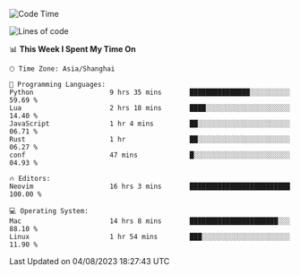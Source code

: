 <!--START_SECTION:waka-->
![Code Time](http://img.shields.io/badge/Code%20Time-1%2C482%20hrs%205%20mins-blue)

![Lines of code](https://img.shields.io/badge/From%20Hello%20World%20I%27ve%20Written-272.3%20thousand%20lines%20of%20code-blue)

📊 **This Week I Spent My Time On** 

```text
🕑︎ Time Zone: Asia/Shanghai

💬 Programming Languages: 
Python                   9 hrs 35 mins       ███████████████░░░░░░░░░░   59.69 % 
Lua                      2 hrs 18 mins       ████░░░░░░░░░░░░░░░░░░░░░   14.40 % 
JavaScript               1 hr 4 mins         ██░░░░░░░░░░░░░░░░░░░░░░░   06.71 % 
Rust                     1 hr                ██░░░░░░░░░░░░░░░░░░░░░░░   06.27 % 
conf                     47 mins             █░░░░░░░░░░░░░░░░░░░░░░░░   04.93 % 

🔥 Editors: 
Neovim                   16 hrs 3 mins       █████████████████████████   100.00 % 

💻 Operating System: 
Mac                      14 hrs 8 mins       ██████████████████████░░░   88.10 % 
Linux                    1 hr 54 mins        ███░░░░░░░░░░░░░░░░░░░░░░   11.90 % 
```


 Last Updated on 04/08/2023 18:27:43 UTC
<!--END_SECTION:waka-->
